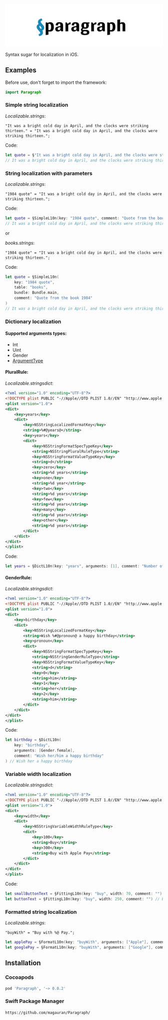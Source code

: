 <p align="center">
  <img src=".github/logo.png">
</p>

Syntax sugar for localization in iOS.

## Examples
Before use, don't forget to import the framework:
```swift
import Paragraph
```

### Simple string localization
_Localizable.strings_:
```
"It was a bright cold day in April, and the clocks were striking thirteen." = "It was a bright cold day in April, and the clocks were striking thirteen.";
```
Code:
```swift
let quote = §"It was a bright cold day in April, and the clocks were striking thirteen"
// It was a bright cold day in April, and the clocks were striking thirteen.
```

### String localization with parameters
_Localizable.strings_:
```
"1984 quote" = "It was a bright cold day in April, and the clocks were striking thirteen.";
```
Code:
```swift
let quote = §SimpleL10n(key: "1984 quote", comment: "Quote from the book 1984")
// It was a bright cold day in April, and the clocks were striking thirteen.
```
or

_books.strings_:
```
"1984 quote" = "It was a bright cold day in April, and the clocks were striking thirteen.";
```
Code:
```swift
let quote = §SimpleL10n(
    key: "1984 quote",
    table: "books",
    bundle: Bundle.main,
    comment: "Quote from the book 1984"
)
// It was a bright cold day in April, and the clocks were striking thirteen
```

### Dictionary localization
#### Supported arguments types:
- Int
- Uint
- Gender
- [ArgumentType](Sources/Paragraph/Arguments.swift)

#### PluralRule:
_Localizable.stringsdict_:
```xml
<?xml version="1.0" encoding="UTF-8"?>
<!DOCTYPE plist PUBLIC "-//Apple//DTD PLIST 1.0//EN" "http://www.apple.com/DTDs/PropertyList-1.0.dtd">
<plist version="1.0">
<dict>
    <key>years</key>
    <dict>
        <key>NSStringLocalizedFormatKey</key>
        <string>%#@years@</string>
        <key>years</key>
        <dict>
            <key>NSStringFormatSpecTypeKey</key>
            <string>NSStringPluralRuleType</string>
            <key>NSStringFormatValueTypeKey</key>
            <string>d</string>
            <key>zero</key>
            <string>%d years</string>
            <key>one</key>
            <string>%d year</string>
            <key>two</key>
            <string>%d years</string>
            <key>few</key>
            <string>%d years</string>
            <key>many</key>
            <string>%d years</string>
            <key>other</key>
            <string>%d years</string>
        </dict>
    </dict>
</dict>
</plist>
```

Code:
```swift
let years = §DictL10n(key: "years", arguments: [1], comment: "Number of years") // 1 year
```

#### GenderRule:
_Localizable.stringsdict_:
```xml
<?xml version="1.0" encoding="UTF-8"?>
<!DOCTYPE plist PUBLIC "-//Apple//DTD PLIST 1.0//EN" "http://www.apple.com/DTDs/PropertyList-1.0.dtd">
<plist version="1.0">
<dict>
    <key>birthday</key>
    <dict>
        <key>NSStringLocalizedFormatKey</key>
        <string>Wish %#@pronoun@ a happy birthday</string>
        <key>pronoun</key>
        <dict>
            <key>NSStringFormatSpecTypeKey</key>
            <string>NSStringGenderRuleType</string>
            <key>NSStringFormatValueTypeKey</key>
            <string>d</string>
            <key>0</key>
            <string>him</string>
            <key>1</key>
            <string>her</string>
            <key>2</key>
            <string>him</string>
        </dict>
    </dict>
</dict>
</plist>
```
Code:
```swift
let birthday = §DictL10n(
    key: "birthday",
    arguments: [Gender.female],
    comment: "Wish her/him a happy birthday"
) // Wish her a happy birthday
```

### Variable width localization
_Localizable.stringsdict_:
```xml
<?xml version="1.0" encoding="UTF-8"?>
<!DOCTYPE plist PUBLIC "-//Apple//DTD PLIST 1.0//EN" "http://www.apple.com/DTDs/PropertyList-1.0.dtd">
<plist version="1.0">
<dict>
    <key>width</key>
    <dict>
        <key>NSStringVariableWidthRuleType</key>
        <dict>
            <key>100</key>
            <string>Buy</string>
            <key>300</key>
            <string>Buy with Apple Pay</string>
        </dict>
    </dict>
</dict>
</plist>
```

Code:
```swift
let smallButtonText = §FittingL10n(key: "buy", width: 70, comment: "") // Buy
let buttonText = §FittingL10n(key: "buy", width: 250, comment: "") // Buy with Apple Pay
```

### Formatted string localization
_Localizable.strings_:
```
"buyWith" = "Buy with %@ Pay.";
```

```swift
let applePay = §FormatL10n(key: "buyWith", arguments: ["Apple"], comment: "") // Buy with Apple Pay
let googlePay = §FormatL10n(key: "buyWith", arguments: ["Google"], comment: "") // Buy with Google Pay
```

## Installation

### Cocoapods
```ruby
pod 'Paragraph', '~> 0.0.2'
```

### Swift Package Manager
`https://github.com/magauran/Paragraph/`
